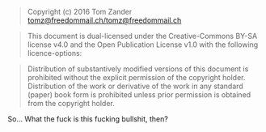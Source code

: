 > Copyright (c) 2016 Tom Zander <tomz@freedommail.ch></tomz@freedommail.ch>

> This document is dual-licensed under the Creative-Commons BY-SA license v4.0 and the Open Publication License v1.0 with the following licence-options:

> Distribution of substantively modified versions of this document is prohibited without the explicit permission of the copyright holder. Distribution of the work or derivative of the work in any standard (paper) book form is prohibited unless prior permission is obtained from the copyright holder.

So... What the fuck is this fucking bullshit, then?